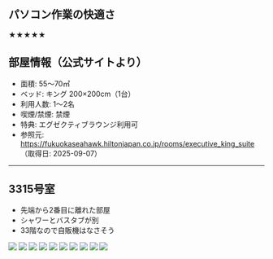 
## パソコン作業の快適さ

★★★★★

## 部屋情報（公式サイトより）

- 面積: 55～70㎡
- ベッド: キング 200×200cm（1台）
- 利用人数: 1～2名
- 喫煙/禁煙: 禁煙
- 特典: エグゼクティブラウンジ利用可
- 参照元: https://fukuokaseahawk.hiltonjapan.co.jp/rooms/executive_king_suite （取得日: 2025-09-07）

---

## 3315号室

-   先端から2番目に離れた部屋
-   シャワーとバスタブが別
-   33階なので自販機はなさそう

![](../../../../images/2025/08/02CD3A3C-04B3-41C8-8205-1D00DAED6125.jpeg)
![](../../../../images/2025/08/5D285084-59C0-423D-9CCF-A4693A149A79.jpeg)
![](../../../../images/2025/08/142F19BC-5497-45BF-A8B1-6320B6C8C0F6.jpeg)
![](../../../../images/2025/08/228A268B-064B-4B21-81F8-97E9D48CF139.jpeg)
![](../../../../images/2025/08/706A3DDE-B91F-429F-A498-E3256093751D.jpeg)
![](../../../../images/2025/08/064665BA-AAE1-4482-AE15-0043E3290AB6.jpeg)
![](../../../../images/2025/08/BC4C4D69-6BC5-477F-99E4-F7CEBBC00036.jpeg)
![](../../../../images/2025/08/C0609DB7-8DBF-40D5-85D1-1097F59E6A3A.jpeg)
![](../../../../images/2025/08/CC890AB8-0F8F-42BA-8C0F-BC8F57223135.jpeg)
![](../../../../images/2025/08/E8B479B4-8CD9-487F-AC3E-651064B92171.jpeg)
